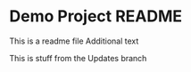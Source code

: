 # Demo Project README

This is a readme file
Additional text


This is stuff from the Updates branch

